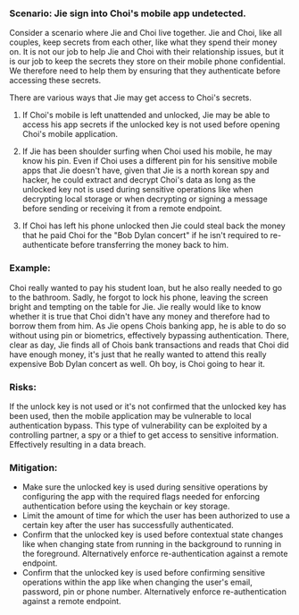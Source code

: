 ### Scenario: Jie sign into Choi's mobile app undetected. 
 
Consider a scenario where Jie and Choi live together. Jie and Choi, like all couples, keep secrets from each other, like what they spend their money on. It is not our job to help Jie and Choi with their relationship issues, but it is our job to keep the secrets they store on their mobile phone confidential. We therefore need to help them by ensuring that they authenticate before accessing these secrets. 
 
There are various ways that Jie may get access to Choi's secrets. 
 
1. If Choi's mobile is left unattended and unlocked, Jie may be able to access his app secrets if the unlocked key is not used before opening Choi's mobile application. 
 
2. If Jie has been shoulder surfing when Choi used his mobile, he may know his pin. Even if Choi uses a different pin for his sensitive mobile apps that Jie doesn't have, given that Jie is a north korean spy and hacker, he could extract and decrypt Choi's data as long as the unlocked key not is used during sensitive operations like when decrypting local storage or when decrypting or signing a message before sending or receiving it from a remote endpoint. 
 
3. If Choi has left his phone unlocked then Jie could steal back the money that he paid Choi for the "Bob Dylan concert" if he isn't required to re-authenticate before transferring the money back to him. 
 
### Example: 
 
Choi really wanted to pay his student loan, but he also really needed to go to the bathroom. Sadly, he forgot to lock his phone, leaving the screen bright and tempting on the table for Jie. Jie really would like to know whether it is true that Choi didn't have any money and therefore had to borrow them from him. As Jie opens Chois banking app, he is able to do so without using pin or biometrics, effectively bypassing authentication. There, clear as day, Jie finds all of Chois bank transactions and reads that Choi did have enough money, it's just that he really wanted to attend this really expensive Bob Dylan concert as well. Oh boy, is Choi going to hear it. 
 
### Risks:  
 
If the unlock key is not used or it's not confirmed that the unlocked key has been used, then the mobile application may be vulnerable to local authentication bypass. This type of vulnerability can be exploited by a controlling partner, a spy or a thief to get access to sensitive information. Effectively resulting in a data breach. 
 
### Mitigation: 
 
 - Make sure the unlocked key is used during sensitive operations by configuring the app with the required flags needed for enforcing authentication before using the keychain or key storage. 
 - Limit the amount of time for which the user has been authorized to use a certain key after the user has successfully authenticated. 
 - Confirm that the unlocked key is used before contextual state changes like when changing state from running in the background to running in the foreground. Alternatively enforce re-authentication against a remote endpoint. 
 - Confirm that the unlocked key is used before confirming sensitive operations within the app like when changing the user's email, password, pin or phone number. Alternatively enforce re-authentication against a remote endpoint. 
